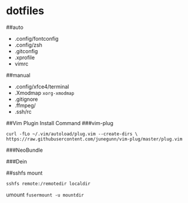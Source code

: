 dotfiles
===
##auto
* .config/fontconfig
* .config/zsh
* .gitconfig
* .xprofile
* vimrc

##manual
* .config/xfce4/terminal
* .Xmodmap `xorg-xmodmap`
* .gitignore
* .ffmpeg/
* .ssh/rc

##Vim Plugin Install Command
###vim-plug

```
curl -fLo ~/.vim/autoload/plug.vim --create-dirs \
https://raw.githubusercontent.com/junegunn/vim-plug/master/plug.vim
```

###NeoBundle

###Dein

##sshfs
mount

`sshfs remote:/remotedir localdir`

umount
`fusermount -u mountdir`

